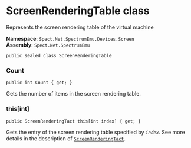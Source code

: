 # ScreenRenderingTable class

Represents the screen rendering table of the virtual machine

__Namespace__: `Spect.Net.SpectrumEmu.Devices.Screen`  
__Assembly__: `Spect.Net.SpectrumEmu`

```CSharp
public sealed class ScreenRenderingTable
```

### Count

```CSharp
public int Count { get; }
```

Gets the number of items in the screen rendering table.

### this[int]

```CSharp
public ScreenRenderingTact this[int index] { get; }
```

Gets the entry of the screen rendering table specified by _`index`_. See more details
in the description of [`ScreenRenderingTact`](ScreenRenderingTact.md).
